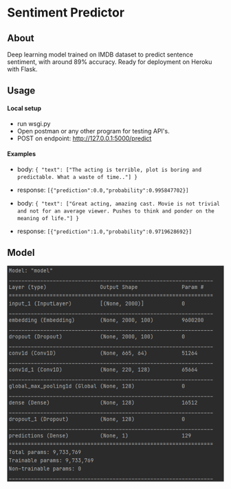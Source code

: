 # Sentiment Predictor
## About
Deep learning model trained on IMDB dataset to predict sentence sentiment, with around 89% accuracy. Ready for deployment on Heroku with Flask.

## Usage

#### Local setup
- run wsgi.py
- Open postman or any other program for testing API's.
- POST on endpoint:  http://127.0.0.1:5000/predict

#### Examples
- body: `{
    "text": ["The acting is terrible, plot is boring and predictable. What a waste of time.."]
}`
- response: `[{"prediction":0.0,"probability":0.995847702}]`

- body: `{
    "text": ["Great acting, amazing cast. Movie is not trivial and not for an average viewer. Pushes to think and ponder on the meaning of life."]
}`
- response: `[{"prediction":1.0,"probability":0.9719628692}]`

## Model
![Screenshot](screenshots/model.png)
